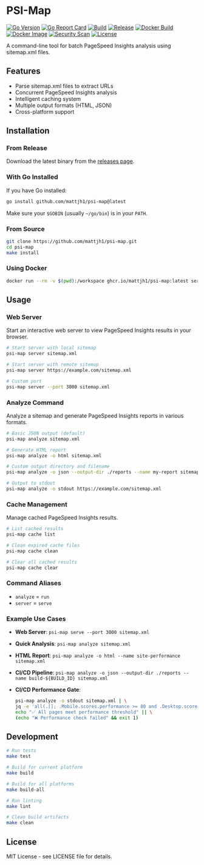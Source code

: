 # PSI-Map

[![Go Version](https://img.shields.io/github/go-mod/go-version/mattjh1/psi-map)](https://github.com/mattjh1/psi-map/blob/main/go.mod)
[![Go Report Card](https://goreportcard.com/badge/github.com/mattjh1/psi-map)](https://goreportcard.com/report/github.com/mattjh1/psi-map)
[![Build](https://github.com/mattjh1/psi-map/actions/workflows/ci.yml/badge.svg)](https://github.com/mattjh1/psi-map/actions/workflows/ci.yml)
[![Release](https://github.com/mattjh1/psi-map/actions/workflows/release.yml/badge.svg)](https://github.com/mattjh1/psi-map/actions/workflows/release.yml)
[![Docker Build](https://github.com/mattjh1/psi-map/actions/workflows/docker.yml/badge.svg)](https://github.com/mattjh1/psi-map/actions/workflows/docker.yml)
[![Docker Image](https://img.shields.io/badge/docker-ghcr.io-blue)](https://github.com/mattjh1/psi-map/pkgs/container/psi-map)
[![Security Scan](https://github.com/mattjh1/psi-map/actions/workflows/security.yml/badge.svg)](https://github.com/mattjh1/psi-map/security/code-scanning)
[![License](https://img.shields.io/github/license/mattjh1/psi-map.svg)](https://github.com/mattjh1/psi-map/blob/main/LICENSE)
<!-- one day... -->
<!-- [![Codecov](https://codecov.io/gh/mattjh1/psi-map/branch/main/graph/badge.svg)](https://codecov.io/gh/mattjh1/psi-map) -->

A command-line tool for batch PageSpeed Insights analysis using sitemap.xml files.

## Features

- Parse sitemap.xml files to extract URLs
- Concurrent PageSpeed Insights analysis
- Intelligent caching system
- Multiple output formats (HTML, JSON)
- Cross-platform support

## Installation

### From Release

Download the latest binary from the [releases page](https://github.com/mattjh1/psi-map/releases).

### With Go Installed

If you have Go installed:

```bash
go install github.com/mattjh1/psi-map@latest
```

Make sure your `$GOBIN` (usually `~/go/bin`) is in your `PATH`.

### From Source

```bash
git clone https://github.com/mattjh1/psi-map.git
cd psi-map
make install
```

### Using Docker

```bash
docker run --rm -v $(pwd):/workspace ghcr.io/mattjh1/psi-map:latest serve --sitemap sitemap.xml
```

## Usage

### Web Server

Start an interactive web server to view PageSpeed Insights results in your browser.

```bash
# Start server with local sitemap
psi-map server sitemap.xml

# Start server with remote sitemap
psi-map server https://example.com/sitemap.xml

# Custom port
psi-map server --port 3000 sitemap.xml
```

### Analyze Command

Analyze a sitemap and generate PageSpeed Insights reports in various formats.

```bash
# Basic JSON output (default)
psi-map analyze sitemap.xml

# Generate HTML report
psi-map analyze -o html sitemap.xml

# Custom output directory and filename
psi-map analyze -o json --output-dir ./reports --name my-report sitemap.xml

# Output to stdout
psi-map analyze -o stdout https://example.com/sitemap.xml
```


### Cache Management

Manage cached PageSpeed Insights results.

```bash
# List cached results
psi-map cache list

# Clean expired cache files
psi-map cache clean

# Clear all cached results
psi-map cache clear
```

### Command Aliases

- `analyze` = `run`
- `server` = `serve`

### Example Use Cases

- **Web Server**: `psi-map serve --port 3000 sitemap.xml`
- **Quick Analysis**: `psi-map analyze sitemap.xml`
- **HTML Report**: `psi-map analyze -o html --name site-performance sitemap.xml`
- **CI/CD Pipeline**: `psi-map analyze -o json --output-dir ./reports --name build-${BUILD_ID} sitemap.xml`
- **CI/CD Performance Gate**:

  ```bash
  psi-map analyze -o stdout sitemap.xml | \
  jq -e 'all(.[]; .Mobile.scores.performance >= 80 and .Desktop.scores.performance >= 80)' && \
  echo "✅ All pages meet performance threshold" || \
  (echo "❌ Performance check failed" && exit 1)
  ```


## Development

```bash
# Run tests
make test

# Build for current platform
make build

# Build for all platforms
make build-all

# Run linting
make lint

# Clean build artifacts
make clean
```

## License

MIT License - see LICENSE file for details.

